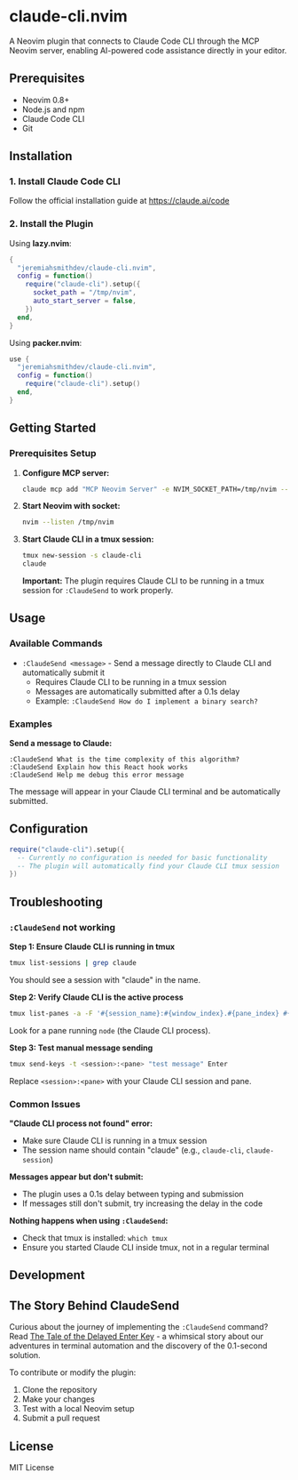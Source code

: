 # claude-cli.nvim

A Neovim plugin that connects to Claude Code CLI through the MCP Neovim server, enabling AI-powered code assistance directly in your editor.

## Prerequisites

- Neovim 0.8+
- Node.js and npm
- Claude Code CLI
- Git

## Installation

### 1. Install Claude Code CLI

Follow the official installation guide at https://claude.ai/code

### 2. Install the Plugin

Using **lazy.nvim**:

```lua
{
  "jeremiahsmithdev/claude-cli.nvim",
  config = function()
    require("claude-cli").setup({
      socket_path = "/tmp/nvim",
      auto_start_server = false,
    })
  end,
}
```

Using **packer.nvim**:

```lua
use {
  "jeremiahsmithdev/claude-cli.nvim",
  config = function()
    require("claude-cli").setup()
  end,
}
```

## Getting Started

### Prerequisites Setup

1. **Configure MCP server:**
   ```bash
   claude mcp add "MCP Neovim Server" -e NVIM_SOCKET_PATH=/tmp/nvim -- npx -y mcp-neovim-server
   ```

2. **Start Neovim with socket:**
   ```bash
   nvim --listen /tmp/nvim
   ```

3. **Start Claude CLI in a tmux session:**
   ```bash
   tmux new-session -s claude-cli
   claude
   ```
   
   **Important:** The plugin requires Claude CLI to be running in a tmux session for `:ClaudeSend` to work properly.

## Usage

### Available Commands

- `:ClaudeSend <message>` - Send a message directly to Claude CLI and automatically submit it
  - Requires Claude CLI to be running in a tmux session
  - Messages are automatically submitted after a 0.1s delay
  - Example: `:ClaudeSend How do I implement a binary search?`

### Examples

**Send a message to Claude:**
```vim
:ClaudeSend What is the time complexity of this algorithm?
:ClaudeSend Explain how this React hook works
:ClaudeSend Help me debug this error message
```

The message will appear in your Claude CLI terminal and be automatically submitted.

## Configuration

```lua
require("claude-cli").setup({
  -- Currently no configuration is needed for basic functionality
  -- The plugin will automatically find your Claude CLI tmux session
})
```

## Troubleshooting

### `:ClaudeSend` not working

**Step 1: Ensure Claude CLI is running in tmux**
```bash
tmux list-sessions | grep claude
```
You should see a session with "claude" in the name.

**Step 2: Verify Claude CLI is the active process**
```bash
tmux list-panes -a -F '#{session_name}:#{window_index}.#{pane_index} #{pane_current_command}' | grep claude
```
Look for a pane running `node` (the Claude CLI process).

**Step 3: Test manual message sending**
```bash
tmux send-keys -t <session>:<pane> "test message" Enter
```
Replace `<session>:<pane>` with your Claude CLI session and pane.

### Common Issues

**"Claude CLI process not found" error:**
- Make sure Claude CLI is running in a tmux session
- The session name should contain "claude" (e.g., `claude-cli`, `claude-session`)

**Messages appear but don't submit:**
- The plugin uses a 0.1s delay between typing and submission
- If messages still don't submit, try increasing the delay in the code

**Nothing happens when using `:ClaudeSend`:**
- Check that tmux is installed: `which tmux`
- Ensure you started Claude CLI inside tmux, not in a regular terminal

## Development
## The Story Behind ClaudeSend

Curious about the journey of implementing the `:ClaudeSend` command? Read [The Tale of the Delayed Enter Key](story.md) - a whimsical story about our adventures in terminal automation and the discovery of the 0.1-second solution.


To contribute or modify the plugin:

1. Clone the repository
2. Make your changes
3. Test with a local Neovim setup
4. Submit a pull request

## License

MIT License
